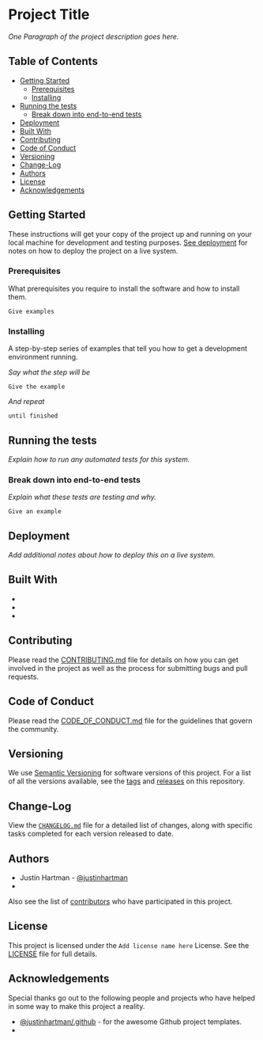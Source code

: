 # Project Title

_One Paragraph of the project description goes here._

## Table of Contents

- [Getting Started](#getting-started)
    - [Prerequisites](#prerequisites)
    - [Installing](#installing)
- [Running the tests](#running-the-tests)
    - [Break down into end-to-end tests](#break-down-into-end-to-end-tests)
- [Deployment](#deployment)
- [Built With](#built-with)
- [Contributing](#contributing)
- [Code of Conduct](#code-of-conduct)
- [Versioning](#versioning)
- [Change-Log](#change-log)
- [Authors](#authors)
- [License](#license)
- [Acknowledgements](#acknowledgements)

## Getting Started

These instructions will get your copy of the project up and running on your 
local machine for development and testing purposes. [See deployment][deploy] 
for notes on how to deploy the project on a live system.

### Prerequisites

What prerequisites you require to install the software and how to install 
them.

```
Give examples
```

### Installing

A step-by-step series of examples that tell you how to get a development 
environment running.

_Say what the step will be_

```
Give the example
```

_And repeat_

```
until finished
```

## Running the tests

_Explain how to run any automated tests for this system._

### Break down into end-to-end tests

_Explain what these tests are testing and why._

```
Give an example
```

## Deployment

_Add additional notes about how to deploy this on a live system._

## Built With

* 
* 
* 

## Contributing

Please read the [CONTRIBUTING.md][CONTRIBUTING] file for details on how you 
can get involved in the project as well as the process for submitting bugs 
and pull requests.

## Code of Conduct

Please read the [CODE_OF_CONDUCT.md][COC] file for the guidelines that govern 
the community.

## Versioning

We use [Semantic Versioning][semver] for software versions of this project. 
For a list of all the versions available, see the [tags][tags] and 
[releases][releases] on this repository. 

## Change-Log

View the [`CHANGELOG.md`][changelog] file for a detailed list of changes, 
along with specific tasks completed for each version released to date.

## Authors

* Justin Hartman - [@justinhartman][author-1]
* 

Also see the list of [contributors][contribs] who have participated in this 
project.

## License

This project is licensed under the `Add license name here` License. See the 
[LICENSE][license] file for full details.

## Acknowledgements

Special thanks go out to the following people and projects who have helped in 
some way to make this project a reality.

* [@justinhartman/.github][.github] - for the awesome Github project templates.
* 


[//]: # (Make sure to change the URL links for `[tags]`, `[releases]`,)
[//]: # (`[contribs]` and `[author-1]` below to your specific project.)

[deploy]: #deployment
[CONTRIBUTING]: CONTRIBUTING.md
[COC]: CODE_OF_CONDUCT.md
[license]: LICENSE
[changelog]: CHANGELOG.md
[semver]: http://semver.org
[tags]: https://github.com/justinhartman/.github/tags
[releases]: https://github.com/justinhartman/.github/releases
[contribs]: https://github.com/justinhartman/.github/contributors
[author-1]: https://github.com/justinhartman
[.github]: https://github.com/justinhartman/.github

